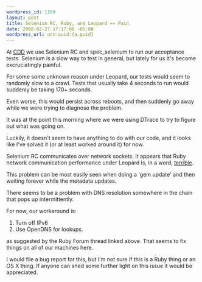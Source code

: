```yaml
--- 
wordpress_id: 1169
layout: post
title: Selenium RC, Ruby, and Leopard == Pain
date: 2008-02-27 17:17:00 -05:00
wordpress_url: urn:uuid:{a.guid}
---
```

<p>At <a href="http://www.collaborativedrug.com">CDD</a> we use Selenium RC and spec_selenium to run our acceptance tests.  Selenium is a slow way to test in general, but lately for us it's become excruciatingly painful.</p>

<p>For some some unknown reason under Leopard, our tests would seem to randomly slow to a crawl.  Tests that usually take 4 seconds to run would suddenly be taking 170+ seconds.  </p>

<p>Even worse, this would persist across reboots, and then suddenly go away while we were trying to diagnose the problem.</p>

<p>It was at the point this morning where we were using DTrace to try to figure out what was going on.</p>

<p>Luckily, it doesn't seem to have anything to do with our code, and it looks like I've solved it (or at least worked around it) for now.  </p>

<p>Selenium RC communicates over network sockets. It appears that Ruby network communication performance under Leopard is, in a word, <a href="http://www.ruby-forum.com/topic/138634">terrible</a>.</p>

<p>This problem can be most easily seen when doing a 'gem update' and then waiting forever while the metadata updates.</p>

<p>There seems to be a problem with DNS resolution somewhere in the chain that pops up intermittently.</p>

<p>For now, our workaround is:</p>

<ol>
<li>Turn off IPv6</li>
<li>Use OpenDNS for lookups.</li>
</ol>

<p>as suggested by the Ruby Forum thread linked above.  That seems to fix things on all of our machines here.</p>

<p>I would file a bug report for this, but I'm not sure if this is a Ruby thing or an OS X thing. If anyone can shed some further light on this issue it would be appreciated.</p>
